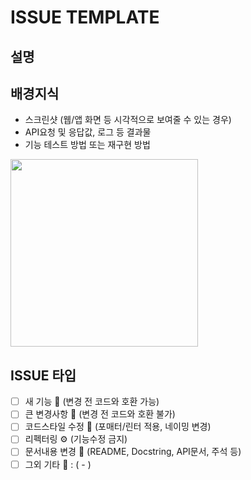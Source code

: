 # ISSUE TEMPLATE

## 설명


## 배경지식
- 스크린샷 (웹/앱 화면 등 시각적으로 보여줄 수 있는 경우)
- API요청 및 응답값, 로그 등 결과물
- 기능 테스트 방법 또는 재구현 방법
<p>
	<img src="", width="300" />
</p>

## ISSUE 타입
- [ ] 새 기능 🚀 (변경 전 코드와 호환 가능)
- [ ] 큰 변경사항 🎇 (변경 전 코드와 호환 불가)
- [ ] 코드스타일 수정 👗 (포매터/린터 적용, 네이밍 변경)
- [ ] 리펙터링 ⚙️ (기능수정 금지)
- [ ] 문서내용 변경 📄 (README, Docstring, API문서, 주석 등)
- [ ] 그외 기타 🎸 : ( - )
